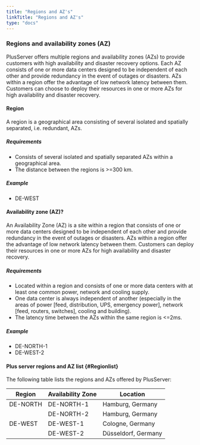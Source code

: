 ```yaml
---
title: "Regions and AZ's"
linkTitle: "Regions and AZ's"
type: "docs"
---
```



### Regions and availability zones (AZ)

PlusServer offers multiple regions and availability zones (AZs) to provide customers with high availability and disaster recovery options. Each AZ consists of one or more data centers designed to be independent of each other and provide redundancy in the event of outages or disasters. AZs within a region offer the advantage of low network latency between them. Customers can choose to deploy their resources in one or more AZs for high availability and disaster recovery.

#### Region

A region is a geographical area consisting of several isolated and spatially separated, i.e. redundant, AZs.

##### Requirements

* Consists of several isolated and spatially separated AZs within a geographical area.
* The distance between the regions is >=300 km.

##### Example

* DE-WEST

#### Availability zone (AZ)?

An Availability Zone (AZ) is a site within a region that consists of one or more data centers designed to be independent of each other and provide redundancy in the event of outages or disasters. AZs within a region offer the advantage of low network latency between them. Customers can deploy their resources in one or more AZs for high availability and disaster recovery.

##### Requirements

* Located within a region and consists of one or more data centers with at least one common power, network and cooling supply.
* One data center is always independent of another (especially in the areas of power [feed, distribution, UPS, emergency power], network [feed, routers, switches], cooling and building).
* The latency time between the AZs within the same region is <=2ms.

##### Example

* DE-NORTH-1
* DE-WEST-2

#### Plus server regions and AZ list {#Regionlist}

The following table lists the regions and AZs offered by PlusServer:

| Region | Availability Zone | Location |
|----------|-------------------|------------------------|
| DE-NORTH | DE-NORTH-1 | Hamburg, Germany |
| | DE-NORTH-2 | Hamburg, Germany |
| DE-WEST | DE-WEST-1 | Cologne, Germany |
| | DE-WEST-2 | Düsseldorf, Germany